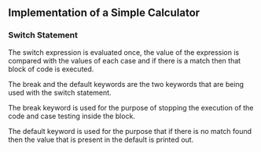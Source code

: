 <h2>Implementation of a Simple Calculator</h2>

<h3>Switch Statement</h3>

The switch expression is evaluated once, the value of the expression is compared with the values of each case and if there is a match then that block of code is executed.

The break and the default keywords are the two keywords that are being used with the switch statement.

The break keyword is used for the purpose of stopping the execution of the code and case testing inside the block.

The default keyword is used for the purpose that if there is no match found then the value that is present in the default is printed out.

